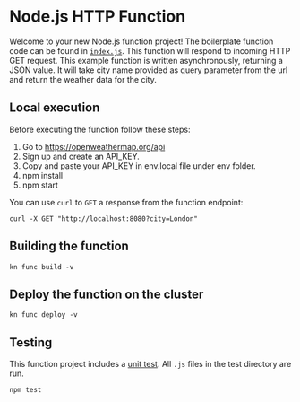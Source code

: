 # Node.js HTTP Function

Welcome to your new Node.js function project! The boilerplate function code can be found in [`index.js`](./index.js). This function will respond to incoming HTTP GET request. This example function is written asynchronously, returning a JSON value. It will take city name provided as query parameter from the url and return the weather data for the city.

## Local execution

Before executing the function follow these steps:
1. Go to https://openweathermap.org/api
2. Sign up and create an API_KEY.
3. Copy and paste your API_KEY in env.local file under env folder.
4. npm install
5. npm start

You can use `curl` to `GET` a response from the function endpoint:

```console
curl -X GET "http://localhost:8080?city=London"
```
## Building the function

```console
kn func build -v
```
## Deploy the function on the cluster

```console
kn func deploy -v
```

## Testing

This function project includes a [unit test](./test/test.js). All `.js` files in the test directory are run.

```console
npm test
```
